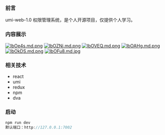 ### 前言

umi-web-1.0 权限管理系统，是个人开源项目，仅提供个人学习。

### 内容展示

[![lbOe4s.md.png](https://s2.ax1x.com/2020/01/14/lbOe4s.md.png)](https://imgchr.com/i/lbOe4s)
[![lbOZNj.md.png](https://s2.ax1x.com/2020/01/14/lbOZNj.md.png)](https://imgchr.com/i/lbOZNj)
[![lbOVEQ.md.png](https://s2.ax1x.com/2020/01/14/lbOVEQ.md.png)](https://imgchr.com/i/lbOVEQ)
[![lbOAHg.md.png](https://s2.ax1x.com/2020/01/14/lbOAHg.md.png)](https://imgchr.com/i/lbOAHg)
[![lbOkDS.md.png](https://s2.ax1x.com/2020/01/14/lbOkDS.md.png)](https://imgchr.com/i/lbOkDS)
[![lbOFu8.md.jpg](https://s2.ax1x.com/2020/01/14/lbOFu8.md.jpg)](https://imgchr.com/i/lbOFu8)

### 相关技术

- react
- umi
- redux
- npm
- dva

### 启动

```js
npm run dev
默认端口：http://127.0.0.1:7002
```
